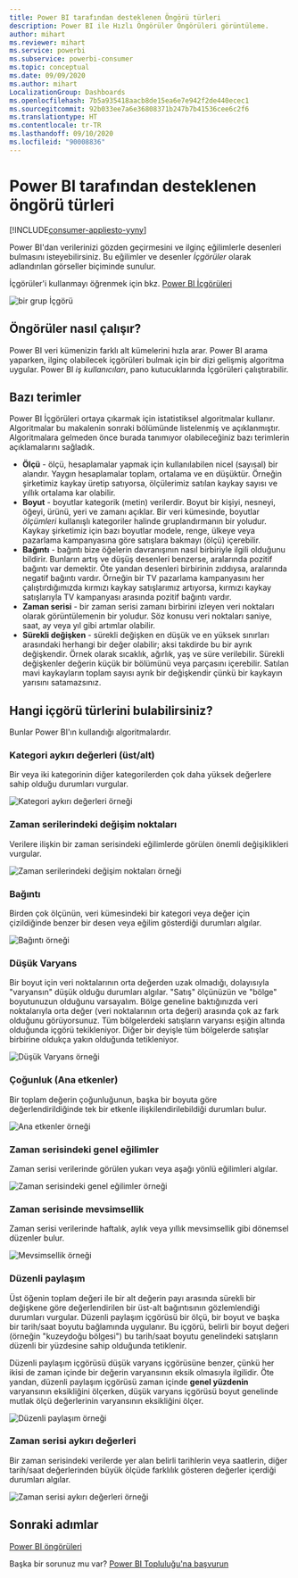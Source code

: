 ```yaml
---
title: Power BI tarafından desteklenen Öngörü türleri
description: Power BI ile Hızlı Öngörüler Öngörüleri görüntüleme.
author: mihart
ms.reviewer: mihart
ms.service: powerbi
ms.subservice: powerbi-consumer
ms.topic: conceptual
ms.date: 09/09/2020
ms.author: mihart
LocalizationGroup: Dashboards
ms.openlocfilehash: 7b5a935418aacb8de15ea6e7e942f2de440ecec1
ms.sourcegitcommit: 92b033ee7a6e36808371b247b7b41536cee6c2f6
ms.translationtype: HT
ms.contentlocale: tr-TR
ms.lasthandoff: 09/10/2020
ms.locfileid: "90008836"
---
```

# <a name="types-of-insights-supported-by-power-bi"></a>Power BI tarafından desteklenen öngörü türleri

[!INCLUDE[consumer-appliesto-yyny](../includes/consumer-appliesto-yyny.md)]

Power BI'dan verilerinizi gözden geçirmesini ve ilginç eğilimlerle desenleri bulmasını isteyebilirsiniz. Bu eğilimler ve desenler *İçgörüler* olarak adlandırılan görseller biçiminde sunulur. 

İçgörüler'i kullanmayı öğrenmek için bkz. [Power BI İçgörüleri](end-user-insights.md)

![bir grup İçgörü](media/end-user-insight-types/power-bi-insight.png)

## <a name="how-does-insights-work"></a>Öngörüler nasıl çalışır?
Power BI veri kümenizin farklı alt kümelerini hızla arar. Power BI arama yaparken, ilginç olabilecek içgörüleri bulmak için bir dizi gelişmiş algoritma uygular. Power BI *iş kullanıcıları*, pano kutucuklarında İçgörüleri çalıştırabilir.

## <a name="some-terminology"></a>Bazı terimler
Power BI İçgörüleri ortaya çıkarmak için istatistiksel algoritmalar kullanır. Algoritmalar bu makalenin sonraki bölümünde listelenmiş ve açıklanmıştır. Algoritmalara gelmeden önce burada tanımıyor olabileceğiniz bazı terimlerin açıklamalarını sağladık. 

* **Ölçü** - ölçü, hesaplamalar yapmak için kullanılabilen nicel (sayısal) bir alandır. Yaygın hesaplamalar toplam, ortalama ve en düşüktür. Örneğin şirketimiz kaykay üretip satıyorsa, ölçülerimiz satılan kaykay sayısı ve yıllık ortalama kar olabilir.  
* **Boyut** - boyutlar kategorik (metin) verilerdir. Boyut bir kişiyi, nesneyi, öğeyi, ürünü, yeri ve zamanı açıklar. Bir veri kümesinde, boyutlar *ölçümleri* kullanışlı kategoriler halinde gruplandırmanın bir yoludur. Kaykay şirketimiz için bazı boyutlar modele, renge, ülkeye veya pazarlama kampanyasına göre satışlara bakmayı (ölçü) içerebilir.   
* **Bağıntı** - bağıntı bize öğelerin davranışının nasıl birbiriyle ilgili olduğunu bildirir.  Bunların artış ve düşüş desenleri benzerse, aralarında pozitif bağıntı var demektir. Öte yandan desenleri birbirinin zıddıysa, aralarında negatif bağıntı vardır. Örneğin bir TV pazarlama kampanyasını her çalıştırdığımızda kırmızı kaykay satışlarımız artıyorsa, kırmızı kaykay satışlarıyla TV kampanyası arasında pozitif bağıntı vardır.
* **Zaman serisi** - bir zaman serisi zamanı birbirini izleyen veri noktaları olarak görüntülemenin bir yoludur. Söz konusu veri noktaları saniye, saat, ay veya yıl gibi artımlar olabilir.  
* **Sürekli değişken** - sürekli değişken en düşük ve en yüksek sınırları arasındaki herhangi bir değer olabilir; aksi takdirde bu bir ayrık değişkendir. Örnek olarak sıcaklık, ağırlık, yaş ve süre verilebilir. Sürekli değişkenler değerin küçük bir bölümünü veya parçasını içerebilir. Satılan mavi kaykayların toplam sayısı ayrık bir değişkendir çünkü bir kaykayın yarısını satamazsınız.  

## <a name="what-types-of-insights-can-you-find"></a>Hangi içgörü türlerini bulabilirsiniz?
Bunlar Power BI'ın kullandığı algoritmalardır. 

### <a name="category-outliers-topbottom"></a>Kategori aykırı değerleri (üst/alt)
Bir veya iki kategorinin diğer kategorilerden çok daha yüksek değerlere sahip olduğu durumları vurgular.  

![Kategori aykırı değerleri örneği](./media/end-user-insight-types/pbi-auto-insight-type-category-outliers.png)

### <a name="change-points-in-a-time-series"></a>Zaman serilerindeki değişim noktaları
Verilere ilişkin bir zaman serisindeki eğilimlerde görülen önemli değişiklikleri vurgular.

![Zaman serilerindeki değişim noktaları örneği](./media/end-user-insight-types/pbi-auto-insight-type-changepoint.png)

### <a name="correlation"></a>Bağıntı
Birden çok ölçünün, veri kümesindeki bir kategori veya değer için çizildiğinde benzer bir desen veya eğilim gösterdiği durumları algılar.

![Bağıntı örneği](./media/end-user-insight-types/pbi-auto-insight-type-correlation.png)

### <a name="low-variance"></a>Düşük Varyans
Bir boyut için veri noktalarının orta değerden uzak olmadığı, dolayısıyla "varyansın" düşük olduğu durumları algılar. "Satış" ölçünüzün ve "bölge" boyutunuzun olduğunu varsayalım. Bölge geneline baktığınızda veri noktalarıyla orta değer (veri noktalarının orta değeri) arasında çok az fark olduğunu görüyorsunuz. Tüm bölgelerdeki satışların varyansı eşiğin altında olduğunda içgörü tekikleniyor. Diğer bir deyişle tüm bölgelerde satışlar birbirine oldukça yakın olduğunda tetikleniyor.

![Düşük Varyans örneği](./media/end-user-insight-types/power-bi-insights-low-variance.png)

### <a name="majority-major-factors"></a>Çoğunluk (Ana etkenler)
Bir toplam değerin çoğunluğunun, başka bir boyuta göre değerlendirildiğinde tek bir etkenle ilişkilendirilebildiği durumları bulur.  

![Ana etkenler örneği](./media/end-user-insight-types/pbi-auto-insight-type-majority.png)

### <a name="overall-trends-in-time-series"></a>Zaman serisindeki genel eğilimler
Zaman serisi verilerinde görülen yukarı veya aşağı yönlü eğilimleri algılar.

![Zaman serisindeki genel eğilimler örneği](./media/end-user-insight-types/pbi-auto-insight-type-trend.png)

### <a name="seasonality-in-time-series"></a>Zaman serisinde mevsimsellik
Zaman serisi verilerinde haftalık, aylık veya yıllık mevsimsellik gibi dönemsel düzenler bulur.

![Mevsimsellik örneği](./media/end-user-insight-types/pbi-auto-insight-type-seasonality-new.png)

### <a name="steady-share"></a>Düzenli paylaşım
Üst öğenin toplam değeri ile bir alt değerin payı arasında sürekli bir değişkene göre değerlendirilen bir üst-alt bağıntısının gözlemlendiği durumları vurgular. Düzenli paylaşım içgörüsü bir ölçü, bir boyut ve başka bir tarih/saat boyutu bağlamında uygulanır. Bu içgörü, belirli bir boyut değeri (örneğin "kuzeydoğu bölgesi") bu tarih/saat boyutu genelindeki satışların düzenli bir yüzdesine sahip olduğunda tetiklenir.

Düzenli paylaşım içgörüsü düşük varyans içgörüsüne benzer, çünkü her ikisi de zaman içinde bir değerin varyansının eksik olmasıyla ilgilidir. Öte yandan, düzenli paylaşım içgörüsü zaman içinde **genel yüzdenin** varyansının eksikliğini ölçerken, düşük varyans içgörüsü boyut genelinde mutlak ölçü değerlerinin varyansının eksikliğini ölçer.

![Düzenli paylaşım örneği](./media/end-user-insight-types/pbi-auto-insight-type-steadyshare.png)

### <a name="time-series-outliers"></a>Zaman serisi aykırı değerleri
Bir zaman serisindeki verilerde yer alan belirli tarihlerin veya saatlerin, diğer tarih/saat değerlerinden büyük ölçüde farklılık gösteren değerler içerdiği durumları algılar.

![Zaman serisi aykırı değerleri örneği](./media/end-user-insight-types/pbi-auto-insight-type-time-series-outliers-purple.png)

## <a name="next-steps"></a>Sonraki adımlar
[Power BI öngörüleri](end-user-insights.md)

Başka bir sorunuz mu var? [Power BI Topluluğu'na başvurun](https://community.powerbi.com/)

